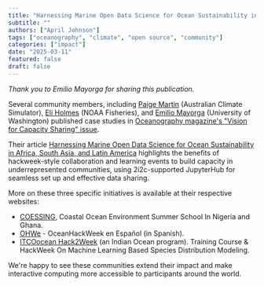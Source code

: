 ```yaml
---
title: "Harnessing Marine Open Data Science for Ocean Sustainability in Africa, South Asia and Latin America"
subtitle: ""
authors: ["April Johnson"]
tags: ["oceanography", "climate", "open source", "community"]
categories: ["impact"]
date: "2025-03-11"
featured: false
draft: false
---
```

*Thank you to Emilio Mayorga for sharing this publication.* 

Several community members, including [Paige Martin](https://github.com/paigem) (Australian Climate Simulator), [Eli Holmes](https://github.com/eeholmes) (NOAA Fisheries), and [Emilio Mayorga](https://github.com/emiliom/) (University of Washington) published case studies in [Oceanography magazine's "Vision for Capacity Sharing" issue](https://tos.org/oceanography/issue/volume-38-issue-1).

Their article [Harnessing Marine Open Data Science for Ocean Sustainability in Africa, South Asia, and Latin America](https://tos.org/oceanography/article/harnessing-marine-open-data-science-for-ocean-sustainability-in-africa-south-asia-and-latin-america) highlights the benefits of hackweek-style collaboration and learning events to build capacity in underrepresented communities, using 2i2c-supported JupyterHub for seamless set up and effective data sharing.  

More on these three specific initiatives is available at their respective websites:
- [COESSING](https://coessing.org), Coastal Ocean Environment Summer School In Nigeria and Ghana. 
- [OHWe](https://intercoonecta.github.io) - OceanHackWeek en Español (in Spanish). 
- [ITCOocean Hack2Week](https://hackweek-itcoocean.github.io/2023-Hackbook/) (an Indian Ocean program). Training Course & HackWeek On Machine Learning Based Species Distribution Modeling.

We're happy to see these communities extend their impact and make interactive computing more accessible to participants around the world. 
